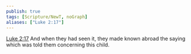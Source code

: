 ```yaml
---
publish: true
tags: [Scripture/NewT, noGraph]
aliases: ["Luke 2:17"]
---
```

[Luke 2:17](https://churchofjesuschrist.org/study/scriptures/nt/luke/2?lang=eng&id=p17#p17) And when they had seen it, they made known abroad the saying which was told them concerning this child.
